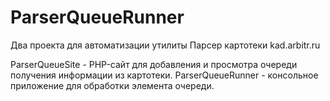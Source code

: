 # ParserQueueRunner
Два проекта для автоматизации утилиты Парсер картотеки kad.arbitr.ru

ParserQueueSite - PHP-сайт для добавления и просмотра очереди получения информации из картотеки.
ParserQueueRunner - консольное приложение для обработки элемента очереди.
